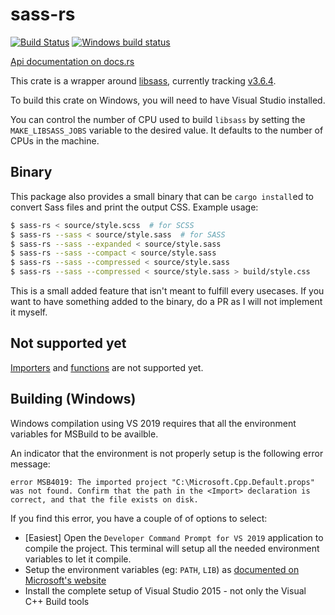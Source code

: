 # sass-rs

[![Build Status](https://travis-ci.org/compass-rs/sass-rs.svg?branch=master)](https://travis-ci.org/compass-rs/sass-rs)
[![Windows build status](https://ci.appveyor.com/api/projects/status/j8enle2iod2nxtor/branch/master?svg=true)](https://ci.appveyor.com/project/Keats/sass-rs-rmnm5/branch/master)

[Api documentation on docs.rs](https://docs.rs/sass-rs)


This crate is a wrapper around [libsass](https://github.com/sass/libsass), currently tracking
[v3.6.4](https://github.com/sass/libsass/releases/tag/3.6.4).

To build this crate on Windows, you will need to have Visual Studio installed.

You can control the number of CPU used to build `libsass` by setting the `MAKE_LIBSASS_JOBS` variable to the desired value. It defaults to the number of CPUs in the machine.

## Binary
This package also provides a small binary that can be `cargo install`ed to convert Sass files and print the output CSS.
Example usage:

```bash
$ sass-rs < source/style.scss  # for SCSS
$ sass-rs --sass < source/style.sass  # for SASS
$ sass-rs --sass --expanded < source/style.sass
$ sass-rs --sass --compact < source/style.sass
$ sass-rs --sass --compressed < source/style.sass
$ sass-rs --sass --compressed < source/style.sass > build/style.css
```

This is a small added feature that isn't meant to fulfill every usecases. If you want to have something added to the binary, do a PR as I will not implement it myself.

## Not supported yet
[Importers](https://github.com/sass/libsass/blob/master/docs/api-importer.md) and
[functions](https://github.com/sass/libsass/blob/master/docs/api-function.md) are not supported yet.


## Building (Windows)

Windows compilation using VS 2019 requires that all the environment variables for MSBuild to be availble.

An indicator that the environment is not properly setup is the following error message:

```
error MSB4019: The imported project "C:\Microsoft.Cpp.Default.props" was not found. Confirm that the path in the <Import> declaration is correct, and that the file exists on disk.
```

If you find this error, you have a couple of of options to select:

- [Easiest] Open the `Developer Command Prompt for VS 2019` application to compile the project. This terminal will setup all the needed environment variables to let it compile.
- Setup the environment variables (eg: `PATH`, `LIB`) as [documented on Microsoft's website](https://docs.microsoft.com/en-us/cpp/build/setting-the-path-and-environment-variables-for-command-line-builds?view=vs-2019)
- Install the complete setup of Visual Studio 2015 - not only the Visual C++ Build tools
